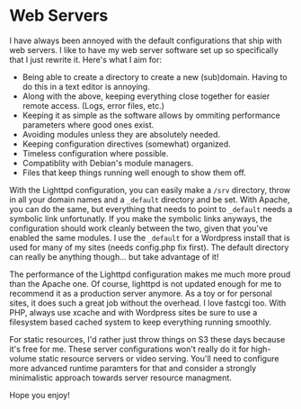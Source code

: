  Web Servers
==========

I have always been annoyed with the default configurations that ship with web servers. I like to have my web server software set up so specifically that I just rewrite it. Here's what I aim for:

- Being able to create a directory to create a new (sub)domain. Having to do this in a text editor is annoying.
- Along with the above, keeping everything close together for easier remote access. (Logs, error files, etc.)
- Keeping it as simple as the software allows by ommiting performance parameters where good ones exist.
- Avoiding modules unless they are absolutely needed.
- Keeping configuration directives (somewhat) organized.
- Timeless configuration where possible. 
- Compatiblity with Debian's module managers.
- Files that keep things running well enough to show them off.

With the Lighttpd configuration, you can easily make a `/srv` directory, throw in all your domain names and a `_default` directory and be set. With Apache, you can do the same, but everything that needs
to point to `_default` needs a symbolic link unfortunatly. If you make the symbolic links anyways, the configuration should work cleanly between the two, given that you've enabled the same modules. I use 
the `_default` for a Wordpress install that is used for many of my sites (needs config.php fix first). The default directory can really be anything though... but take advantage of it!

The performance of the Lighttpd configuration makes me much more proud than the Apache one. Of course, lighttpd is not updated enough for me to recommend it as a production server anymore. As a toy or for 
personal sites, it does such a great job without the overhead. I love fastcgi too. With PHP, always use xcache and with Wordpress sites be sure to use a filesystem based cached system to 
keep everything running smoothly. 

For static resources, I'd rather just throw things on S3 these days because it's free for me. These server configurations won't really do it for high-volume static resource servers or video serving. You'll
need to configure more advanced runtime paramters for that and consider a strongly minimalistic approach towards server resource managment.

Hope you enjoy!
